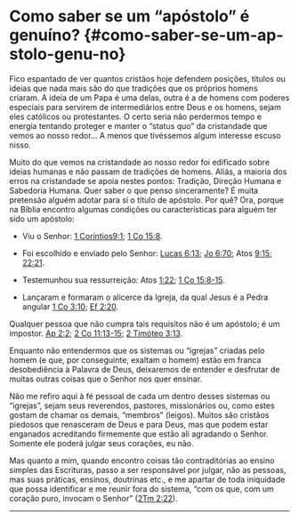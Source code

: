 # Como saber se um “apóstolo” é genuíno? {#como-saber-se-um-ap-stolo-genu-no}

Fico espantado de ver quantos cristãos hoje defendem posições, títulos ou ideias que nada mais são do que tradições que os próprios homens criaram. A ideia de um Papa é uma delas, outra é a de homens com poderes especiais para servirem de intermediários entre Deus e os homens, sejam eles católicos ou protestantes. O certo seria não perdermos tempo e energia tentando proteger e manter o “status quo” da cristandade que vemos ao nosso redor... A menos que tivéssemos algum interesse escuso nisso.

Muito do que vemos na cristandade ao nosso redor foi edificado sobre ideias humanas e não passam de tradições de homens. Aliás, a maioria dos erros na cristandade se apoia nestes pontos: Tradição, Direção Humana e Sabedoria Humana. Quer saber o que penso sinceramente? É muita pretensão alguém adotar para si o título de apóstolo. Por quê? Ora, porque na Bíblia encontro algumas condições ou características para alguém ter sido um apóstolo:

*   Viu o Senhor: [1 Coríntios9:1](http://bibliaonline.com.br/acf/1co/9/1); [1 Co 15:8](http://bibliaonline.com.br/acf/1co/15/8).

*   Foi escolhido e enviado pelo Senhor: [Lucas 6:13](http://bibliaonline.com.br/acf/lc/6/13); [Jo 6:70](http://bibliaonline.com.br/acf/jo/6/70); Atos [9:15](http://bibliaonline.com.br/acf/atos/9/15); [22:21](http://bibliaonline.com.br/acf/atos/22/21).

*   Testemunhou sua ressurreição: Atos [1:22](http://bibliaonline.com.br/acf/atos/1/22); [1 Co 15:8-15](http://bibliaonline.com.br/acf/1co/15/8-15).

*   Lançaram e formaram o alicerce da Igreja, da qual Jesus é a Pedra angular [1 Co 3:10](http://bibliaonline.com.br/acf/1co/3/10); [Ef 2:20](http://bibliaonline.com.br/acf/ef/2/20).

Qualquer pessoa que não cumpra tais requisitos não é um apóstolo; é um impostor. [Ap 2:2](http://bibliaonline.com.br/acf/ap/2/2); [2 Co 11:13-15](http://bibliaonline.com.br/acf/2co/11/13-15); [2 Timóteo 3:13](http://bibliaonline.com.br/acf/2tm/3/13).

Enquanto não entendermos que os sistemas ou “igrejas” criadas pelo homem (e que, por conseguinte, exaltam o homem) estão em franca desobediência à Palavra de Deus, deixaremos de entender e desfrutar de muitas outras coisas que o Senhor nos quer ensinar.

Não me refiro aqui à fé pessoal de cada um dentro desses sistemas ou “igrejas”, sejam seus reverendos, pastores, missionários ou, como estes gostam de chamar os demais, “membros” (leigos). Muitos são cristãos piedosos que renasceram de Deus e para Deus, mas que podem estar enganados acreditando firmemente que estão ali agradando o Senhor. Somente ele poderá julgar seus corações, eu não.

Mas quanto a mim, quando encontro coisas tão contraditórias ao ensino simples das Escrituras, passo a ser responsável por julgar, não as pessoas, mas suas práticas, ensinos, doutrinas etc., e me apartar de toda iniquidade que possa identificar e me reunir fora do sistema, “com os que, com um coração puro, invocam o Senhor” ([2Tm 2:22](http://bibliaonline.com.br/acf/2tm/2/22)).

*****